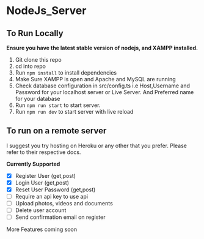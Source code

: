 # NodeJs_Server

## To Run Locally

**Ensure you have the latest stable version of nodejs, and XAMPP installed.**

1.  Git clone this repo
2.  cd into repo
3.  Run `npm install` to install dependencies
4.  Make Sure XAMPP is open and Apache and MySQL are running
5.  Check database configuration in src/config.ts i.e Host,Username and Password for your localhost server or Live Server. And Preferred name for your database
6.  Run `npm run start` to start server.
7.  Run `npm run dev` to start server with live reload

## To run on a remote server

I suggest you try hosting on Heroku or any other that you prefer. Please refer to their respective docs.

**Currently Supported**

-   [x] Register User (get,post)
-   [x] Login User (get,post)
-   [x] Reset User Password (get,post)
-   [ ] Require an api key to use api
-   [ ] Upload photos, videos and documents
-   [ ] Delete user account
-   [ ] Send confirmation email on register

More Features coming soon
